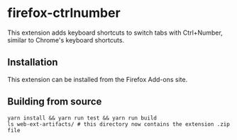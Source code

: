 # firefox-ctrlnumber

This extension adds keyboard shortcuts to switch tabs with Ctrl+Number, similar to Chrome's keyboard shortcuts.

## Installation

This extension can be installed from the Firefox Add-ons site.

## Building from source

    yarn install && yarn run test && yarn run build
    ls web-ext-artifacts/ # this directory now contains the extension .zip file
